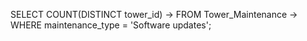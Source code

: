SELECT COUNT(DISTINCT tower_id) 
    -> FROM Tower_Maintenance 
    -> WHERE maintenance_type = 'Software updates';
